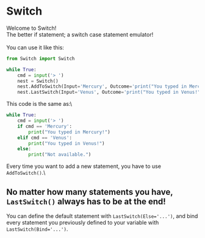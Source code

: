 # Switch
Welcome to Switch!\
The better if statement; a switch case statement emulator!\
\
You can use it like this:
```py
from Switch import Switch

while True:
    cmd = input('> ')
    nest = Switch()
    nest.AddToSwitch(Input='Mercury', Outcome='print("You typed in Mercury!")')
    nest.LastSwitch(Input='Venus', Outcome='print("You typed in Venus!")', Else='print("Not available.")', Bind=cmd)
```
This code is the same as:\
```py
while True:
    cmd = input('> ')
    if cmd == 'Mercury':
        print("You typed in Mercury!")
    elif cmd == 'Venus':
        print("You typed in Venus!")
    else:
        print("Not available.")
```
Every time you want to add a new statement, you have to use `AddToSwitch()`.\
## No matter how many statements you have, `LastSwitch()` always has to be at the end!
You can define the default statement with `LastSwitch(Else='...')`, and bind every statement you previously defined to your variable with `LastSwitch(Bind='...')`.
